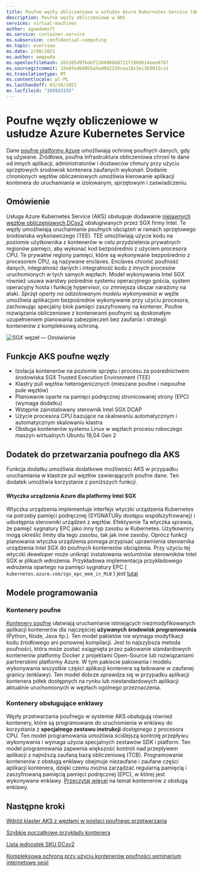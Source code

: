 ```yaml
---
title: Poufne węzły obliczeniowe w usłudze Azure Kubernetes Service (AKS)
description: Poufne węzły obliczeniowe w AKS
services: virtual-machines
author: agowdamsft
ms.service: container-service
ms.subservice: confidential-computing
ms.topic: overview
ms.date: 2/08/2021
ms.author: amgowda
ms.openlocfilehash: 203185d9f6def2204906b8722f1969b14eee8787
ms.sourcegitcommit: 32e0fedb80b5a5ed0d2336cea18c3ec3b5015ca1
ms.translationtype: MT
ms.contentlocale: pl-PL
ms.lasthandoff: 03/30/2021
ms.locfileid: "105933155"
---
```

# <a name="confidential-computing-nodes-on-azure-kubernetes-service"></a>Poufne węzły obliczeniowe w usłudze Azure Kubernetes Service

Dane [poufne platformy Azure](overview.md) umożliwiają ochronę poufnych danych, gdy są używane. Źródłowa, poufna infrastruktura obliczeniowa chroni te dane od innych aplikacji, administratorów i dostawców chmury przy użyciu sprzętowych środowisk kontenera zaufanych wykonań. Dodanie chronionych węzłów obliczeniowych umożliwia kierowanie aplikacji kontenera do uruchamiania w izolowanym, sprzętowym i zaświadczeniu.

## <a name="overview"></a>Omówienie

Usługa Azure Kubernetes Service (AKS) obsługuje dodawanie [niejawnych węzłów obliczeniowych DCsv2](confidential-computing-enclaves.md) obsługiwanych przez SGX firmy Intel. Te węzły umożliwiają uruchamianie poufnych obciążeń w ramach sprzętowego środowiska wykonawczego (TEE). TEE umożliwiają użycie kodu na poziomie użytkownika z kontenerów w celu przydzielenia prywatnych regionów pamięci, aby wykonać kod bezpośrednio z użyciem procesora CPU. Te prywatne regiony pamięci, które są wykonywane bezpośrednio z procesorem CPU, są nazywane enclaves. Enclaves chronić poufność danych, integralność danych i integralność kodu z innych procesów uruchomionych w tych samych węzłach. Model wykonywania Intel SGX również usuwa warstwy pośrednie systemu operacyjnego gościa, system operacyjny hosta i funkcję hypervisor, co zmniejsza obszar narażony na ataki. *Sprzęt oparty na odizolowanym modelu wykonywania* w węźle umożliwia aplikacjom bezpośrednie wykonywanie przy użyciu procesora, zachowując specjalny blok pamięci zaszyfrowany na kontener. Poufne rozwiązania obliczeniowe z kontenerami poufnymi są doskonałym uzupełnieniem planowania zabezpieczeń bez zaufania i strategii kontenerów z kompleksową ochroną.

![SGX węzeł — Omówienie](./media/confidential-nodes-aks-overview/sgxaksnode.jpg)

## <a name="aks-confidential-nodes-features"></a>Funkcje AKS poufne węzły

- Izolacja kontenerów na poziomie sprzętu i procesu za pośrednictwem środowiska SGX Trusted Execution Environment (TEE) 
- Klastry puli węzłów heterogenicznych (mieszane poufne i niepoufne pule węzłów)
- Planowanie oparte na pamięci podręcznej stronicowanej strony (EPC) (wymaga dodatku)
- Wstępnie zainstalowany sterownik Intel SGX DCAP
- Użycie procesora CPU bazujące na skalowaniu automatycznym i automatycznym skalowaniu klastra
- Obsługa kontenerów systemu Linux w węzłach procesu roboczego maszyn wirtualnych Ubuntu 18,04 Gen 2

## <a name="confidential-computing-add-on-for-aks"></a>Dodatek do przetwarzania poufnego dla AKS
Funkcja dodatku umożliwia dodatkowe możliwości AKS w przypadku uruchamiania w klastrze pul węzłów zawierających poufne dane. Ten dodatek umożliwia korzystanie z poniższych funkcji.

#### <a name="azure-device-plugin-for-intel-sgx"></a>Wtyczka urządzenia Azure dla platformy Intel SGX <a id="sgx-plugin"></a>

Wtyczka urządzenia implementuje interfejs wtyczki urządzenia Kubernetes na potrzeby pamięci podręcznej (SYGNATURy dostępu współszyfrowanej) i udostępnia sterowniki urządzeń z węzłów. Efektywnie Ta wtyczka sprawia, że pamięć sygnatury EPC jako inny typ zasobu w Kubernetes. Użytkownicy mogą określić limity dla tego zasobu, tak jak inne zasoby. Oprócz funkcji planowania wtyczka urządzenia pomaga przypisać uprawnienia sterownika urządzenia Intel SGX do poufnych kontenerów obciążenia. Przy użyciu tej wtyczki deweloper może uniknąć instalowania woluminów sterowników Intel SGX w plikach wdrożenia. Przykładowa implementacja przykładowego wdrożenia opartego na pamięci sygnatury EPC ( `kubernetes.azure.com/sgx_epc_mem_in_MiB` ) jest [tutaj](https://github.com/Azure-Samples/confidential-computing/blob/main/containersamples/helloworld/helm/templates/helloworld.yaml)


## <a name="programming-models"></a>Modele programowania

### <a name="confidential-containers"></a>Kontenery poufne

[Kontenery poufne](confidential-containers.md) ułatwiają uruchamianie istniejących niezmodyfikowanych aplikacji kontenerów dla najczęściej **używanych środowisk programowania** (Python, Node, Java itp.). Ten model pakietów nie wymaga modyfikacji kodu źródłowego ani ponownej kompilacji. Jest to najszybsza metoda poufności, która może zostać osiągnięta przez pakowanie standardowych kontenerów platformy Docker z projektami Open-Source lub rozwiązaniami partnerskimi platformy Azure. W tym pakiecie pakowania i modelu wykonywania wszystkie części aplikacji kontenera są ładowane w zaufanej granicy (enklawy). Ten model dobrze sprawdza się w przypadku aplikacji kontenera półek dostępnych na rynku lub niestandardowych aplikacji aktualnie uruchomionych w węzłach ogólnego przeznaczenia.

### <a name="enclave-aware-containers"></a>Kontenery obsługujące enklawy
Węzły przetwarzania poufnego w systemie AKS obsługują również kontenery, które są programowane do uruchomienia w enklawy do korzystania z **specjalnego zestawu instrukcji** dostępnego z procesora CPU. Ten model programowania umożliwia ściślejszą kontrolę przepływu wykonywania i wymaga użycia specjalnych zestawów SDK i platform. Ten model programowania zapewnia większość kontroli nad przepływem aplikacji z najniższą zaufaną bazą obliczeniową (TCB). Programowanie kontenerów z obsługą enklawy obejmuje niezaufane i zaufane części aplikacji kontenera, dzięki czemu można zarządzać regularną pamięcią i zaszyfrowaną pamięcią pamięci podręcznej (EPC), w której jest wykonywane enklawy. [Przeczytaj więcej](enclave-aware-containers.md) na temat kontenerów z obsługą enklawy.

## <a name="next-steps"></a>Następne kroki

[Wdróż klaster AKS z węzłami w postaci poufnego przetwarzania](./confidential-nodes-aks-get-started.md)

[Szybkie początkowe przykłady kontenera](https://github.com/Azure-Samples/confidential-container-samples)

[Lista jednostek SKU DCsv2](../virtual-machines/dcv2-series.md)

[Kompleksowa ochrona przy użyciu kontenerów poufności seminarium internetowe sesji](https://www.youtube.com/watch?reload=9&v=FYZxtHI_Or0&feature=youtu.be)

<!-- LINKS - external -->
[Azure Attestation]: ../attestation/index.yml


<!-- LINKS - internal -->
[DC Virtual Machine]: /confidential-computing/virtual-machine-solutions
